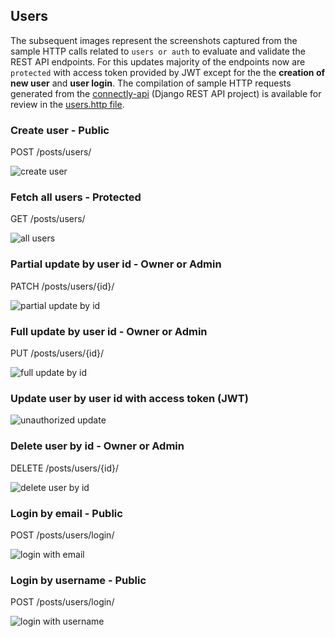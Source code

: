 ## Users

The subsequent images represent the screenshots captured from the sample HTTP calls related to `users or auth` to evaluate and validate the REST API endpoints. For this updates majority of the endpoints now are `protected` with access token provided by JWT except for the the **creation of new user** and **user login**. The compilation of sample HTTP requests generated from the [connectly-api](https://github.com/imperionite/marmite/tree/main/connectly-api) (Django REST API project) is available for review in the [users.http file](https://github.com/imperionite/marmite/blob/main/users.http).

### Create user - Public

POST /posts/users/

![create user](https://drive.google.com/uc?id=1VaKxgIw83Uk27qj2v2N5KMk2Z4cnIRTX)

### Fetch all users - Protected

GET /posts/users/

![all users](https://drive.google.com/uc?id=1MxkkouAmKWFfK4h_e7RNgqaQXkfAC8xz)

### Partial update by user id - Owner or Admin

PATCH /posts/users/{id}/

![partial update by id](https://drive.google.com/uc?id=19Ul9wKriWpsLRrhihmPmPJ3rizTc0W6d)

### Full update by user id - Owner or Admin

PUT /posts/users/{id}/

![full update by id](https://drive.google.com/uc?id=1ParXH1GYrESrXz4J-rfhgI83sBhfXwQk)

### Update user by user id with access token (JWT)

![unauthorized update](https://drive.google.com/uc?id=1ZAHjCTUz-6RwuGqYlzjYtXZik7bz8lE1)

### Delete user by id - Owner or Admin

DELETE /posts/users/{id}/

![delete user by id](https://drive.google.com/uc?id=1ELRnP2tOa9bqWwyQ8bhNoiupCv7RqdQi)

### Login by email - Public

POST /posts/users/login/ 

![login with email](https://drive.google.com/uc?id=1U8Yh4GU8V37_XNhZWzg5KJoNwIHq46_X)

### Login by username - Public

POST /posts/users/login/ 

![login with username](https://drive.google.com/uc?id=1GX_Qs-J0hZKfW0tYvwjaUtRwnrCsjo-3)